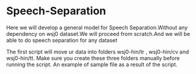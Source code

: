 # Speech-Separation
Here we will develop a general model for Speech Separation.Without any dependency on wsj0 dataset.We will proceed from scratch.And we will be able to do speech separation for any dataset

The first script will move ur data into folders wsj0-hin/tr , wsj0-hin/cv and wsj0-hin/tt.
Make sure you create these three folders manually before running the script.
An example of sample file as a result of the script.
